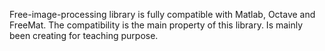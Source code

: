 Free-image-processing library is fully compatible with Matlab, Octave and FreeMat.
The compatibility is the main property of this library.
Is mainly been creating for teaching purpose.
